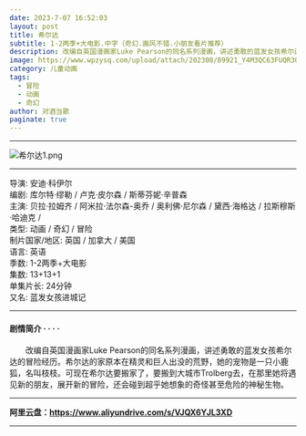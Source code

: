 ```yaml
---
date: 2023-7-07 16:52:03
layout: post
title: 希尔达
subtitle: 1-2两季+大电影.中字（奇幻.画风不错.小朋友看片推荐）
description: 改编自英国漫画家Luke Pearson的同名系列漫画，讲述勇敢的蓝发女孩希尔达的冒险经历...
image: https://www.wpzysq.com/upload/attach/202308/89921_Y4M3QC63FUQR3QM._webp
category: 儿童动画
tags:
  - 冒险
  - 动画
  - 奇幻
author: 对酒当歌
paginate: true
---
```

---
![希尔达1.png](https://www.wpzysq.com/upload/attach/202308/89921_93KDJAT44H76DQT._webp)

---

导演: 安迪·科伊尔  
编剧: 库尔特·缪勒 / 卢克·皮尔森 / 斯蒂芬妮·辛普森  
主演: 贝拉·拉姆齐 / 阿米拉·法尔森-奥乔 / 奥利佛·尼尔森 / 黛西·海格达 / 拉斯穆斯·哈迪克 /  
类型: 动画 / 奇幻 / 冒险  
制片国家/地区: 英国 / 加拿大 / 美国  
语言: 英语  
季数: 1-2两季+大电影  
集数: 13+13+1  
单集片长: 24分钟  
又名: 蓝发女孩进城记  

---

#### 剧情简介 · · · ·

　　改编自英国漫画家Luke Pearson的同名系列漫画，讲述勇敢的蓝发女孩希尔达的冒险经历。希尔达的家原本在精灵和巨人出没的荒野，她的宠物是一只小鹿狐，名叫枝枝。可现在希尔达要搬家了，要搬到大城市Trolberg去，在那里她将遇见新的朋友，展开新的冒险，还会碰到超乎她想象的奇怪甚至危险的神秘生物。

---

**阿里云盘：<https://www.aliyundrive.com/s/VJQX6YJL3XD>**

---
